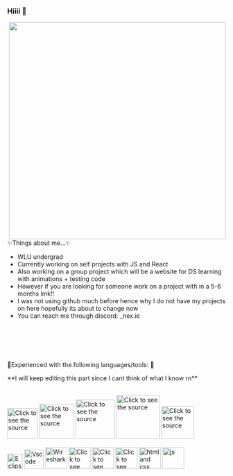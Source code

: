### Hiiii 👋

<!DOCTYPE html>
<html lang="en" dir="ltr">
  <head>
    <meta charset="utf-8">
  </head>
  <body>
    <a href="url"><img src="https://cdn.discordapp.com/attachments/1042896005093412895/1162293491313934346/AA22B64F-D14A-4399-B45A-195D348E1762.GIF?ex=655718aa&is=6544a3aa&hm=7e8a44e18d7d5c566bf666d737eeed558ab4eaf2272b45dda522bb03d3185dc9" align="right" height="500" width="500" ></a>
    <div class="stuff">
      <p>✨Things about me...✨ </p>
      <ul>
        <li> WLU undergrad </li>
        <li> Currently working on self projects with JS and React </li>
	<li> Also working on a group project which will be a website for DS learning with animations + testing code </li>
        <li> However if you are looking for someone work on a project with in a 5-6 months lmk!! </li>
	<li> I was not using github much before hence why I do not have my projects on here hopefully its about to change now </li>
        <li> You can reach me through discord: _nex.ie </li>
      </ul>
    </div>
<br>
<br>
<br>
<br>
<p> 🌱Experienced with the following languages/tools: 🌱 </p>
<p> **I will keep editing this part since I cant think of what I know rn** </p>

<div align="left">
<br>
	<img src="https://upload.wikimedia.org/wikipedia/commons/thumb/c/c3/Python-logo-notext.svg/640px-Python-logo-notext.svg.png" height="70" alt="Click to see the source">
	<img src="https://nerdysoft.com/wp-content/uploads/2021/11/java-14-1.svg" height="80" alt="Click to see the source">
	<img src="https://www.britefish.net/wp-content/uploads/2019/07/logo-c-1.png" height="90" alt="Click to see the source">
	<img src="https://miro.medium.com/v2/resize:fit:792/1*lJ32Bl-lHWmNMUSiSq17gQ.png" height="100" alt="Click to see the source">
	<img src="https://static.javatpoint.com/images/javascript/javascript_logo.png" height="75" alt="Click to see the source">
	<!-- <img src="https://icons.veryicon.com/png/o/business/vscode-program-item-icon/typescript-def.png" height="70" alt="Click to see the source"> -->

<br>
</div>

<div align="left">
	<br>
	<img src="https://www.eclipse.org/org/artwork/images/eclipse_ide_logo.png" height="35" alt="Eclipse">
  	<img src="https://upload.wikimedia.org/wikipedia/commons/thumb/9/9a/Visual_Studio_Code_1.35_icon.svg/1200px-Visual_Studio_Code_1.35_icon.svg.png" height="45" alt="Vscode">
	<img src="https://upload.wikimedia.org/wikipedia/commons/c/c6/Wireshark_icon_new.png" height="50" alt="Wireshark">
	<img src="https://upload.wikimedia.org/wikipedia/commons/e/e2/Atom_1.0_icon.png" height="50" alt="Click to see the source">
	<img src="https://i.redd.it/tu3gt6ysfxq71.png" height="50" alt="Click to see the source">
	<img src="https://upload.wikimedia.org/wikipedia/commons/thumb/9/9c/IntelliJ_IDEA_Icon.svg/2048px-IntelliJ_IDEA_Icon.svg.png" height="50" alt="Click to see the source">
	<img src="https://storage.caktusgroup.com/media/blog-images/logo.png" height="50" alt="html and css">
	<img src="https://upload.wikimedia.org/wikipedia/commons/6/62/Clion.svg" height="50" alt="js">

  <br>
</div>
  </body>
</html>
